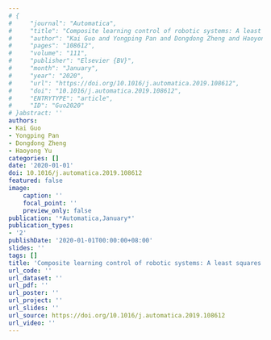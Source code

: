 ```yaml
---
# {
#     "journal": "Automatica",
#     "title": "Composite learning control of robotic systems: A least squares modulated approach",
#     "author": "Kai Guo and Yongping Pan and Dongdong Zheng and Haoyong Yu",
#     "pages": "108612",
#     "volume": "111",
#     "publisher": "Elsevier {BV}",
#     "month": "January",
#     "year": "2020",
#     "url": "https://doi.org/10.1016/j.automatica.2019.108612",
#     "doi": "10.1016/j.automatica.2019.108612",
#     "ENTRYTYPE": "article",
#     "ID": "Guo2020"
# }abstract: ''
authors:
- Kai Guo
- Yongping Pan
- Dongdong Zheng
- Haoyong Yu
categories: []
date: '2020-01-01'
doi: 10.1016/j.automatica.2019.108612
featured: false
image:
    caption: ''
    focal_point: ''
    preview_only: false
publication: '*Automatica,January*'
publication_types:
- '2'
publishDate: '2020-01-01T00:00:00+08:00'
slides: ''
tags: []
title: 'Composite learning control of robotic systems: A least squares modulated approach'
url_code: ''
url_dataset: ''
url_pdf: ''
url_poster: ''
url_project: ''
url_slides: ''
url_source: https://doi.org/10.1016/j.automatica.2019.108612
url_video: ''
---
```

